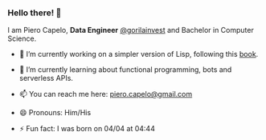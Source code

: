 ### Hello there! 👋

I am Piero Capelo, **Data Engineer** [@gorilainvest](https://github.com/gorilainvest) and Bachelor in Computer Science.

<!--
**opiero/opiero** is a ✨ _special_ ✨ repository because its `README.md` (this file) appears on your GitHub profile.

Here are some ideas to get you started:

- 🤔 I’m looking for help with ...
- 💬 Ask me about ...
-->
- 🔭 I’m currently working on a simpler version of Lisp, following this [book](https://buildyourownlisp.com/).

- 🌱 I’m currently learning about functional programming, bots and serverless APIs.

- 📫 You can reach me here: piero.capelo@gmail.com

- 😄 Pronouns: Him/His

- ⚡ Fun fact: I was born on 04/04 at 04:44
